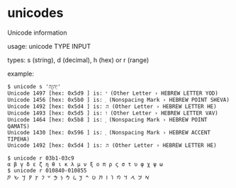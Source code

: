 # unicodes
Unicode information

usage: unicode TYPE INPUT

types: s (string), d (decimal), h (hex) or r (range)

example:

```
$ unicode s 'יְהוָ֖ה'
Unicode 1497 [hex: 0x5d9 ] is: י (Other Letter › HEBREW LETTER YOD)
Unicode 1456 [hex: 0x5b0 ] is: ְ (Nonspacing Mark › HEBREW POINT SHEVA)
Unicode 1492 [hex: 0x5d4 ] is: ה (Other Letter › HEBREW LETTER HE)
Unicode 1493 [hex: 0x5d5 ] is: ו (Other Letter › HEBREW LETTER VAV)
Unicode 1464 [hex: 0x5b8 ] is: ָ (Nonspacing Mark › HEBREW POINT QAMATS)
Unicode 1430 [hex: 0x596 ] is: ֖ (Nonspacing Mark › HEBREW ACCENT TIPEHA)
Unicode 1492 [hex: 0x5d4 ] is: ה (Other Letter › HEBREW LETTER HE)
```
```
$ unicode r 03b1-03c9
α β γ δ ε ζ η θ ι κ λ μ ν ξ ο π ρ ς σ τ υ φ χ ψ ω
$ unicode r 010840-010855
𐡀 𐡁 𐡂 𐡃 𐡄 𐡅 𐡆 𐡇 𐡈 𐡉 𐡊 𐡋 𐡌 𐡍 𐡎 𐡏 𐡐 𐡑 𐡒 𐡓 𐡔 𐡕 
```
